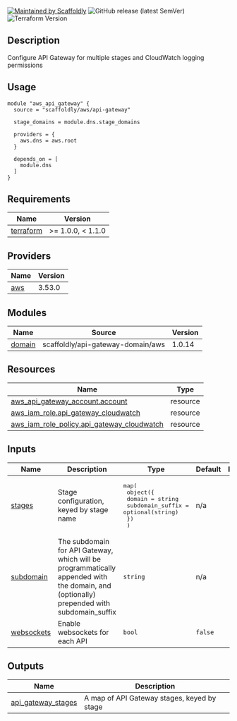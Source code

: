 [![Maintained by Scaffoldly](https://img.shields.io/badge/maintained%20by-scaffoldly-blueviolet)](https://github.com/scaffoldly)
![GitHub release (latest SemVer)](https://img.shields.io/github/v/release/scaffoldly/terraform-aws-api-gateway)
![Terraform Version](https://img.shields.io/badge/tf-%3E%3D0.15.0-blue.svg)

## Description

Configure API Gateway for multiple stages and CloudWatch logging permissions

## Usage

```hcl
module "aws_api_gateway" {
  source = "scaffoldly/aws/api-gateway"

  stage_domains = module.dns.stage_domains

  providers = {
    aws.dns = aws.root
  }

  depends_on = [
    module.dns
  ]
}
```

<!-- BEGIN_TF_DOCS -->
## Requirements

| Name | Version |
|------|---------|
| <a name="requirement_terraform"></a> [terraform](#requirement\_terraform) | >= 1.0.0, < 1.1.0 |

## Providers

| Name | Version |
|------|---------|
| <a name="provider_aws"></a> [aws](#provider\_aws) | 3.53.0 |

## Modules

| Name | Source | Version |
|------|--------|---------|
| <a name="module_domain"></a> [domain](#module\_domain) | scaffoldly/api-gateway-domain/aws | 1.0.14 |

## Resources

| Name | Type |
|------|------|
| [aws_api_gateway_account.account](https://registry.terraform.io/providers/hashicorp/aws/latest/docs/resources/api_gateway_account) | resource |
| [aws_iam_role.api_gateway_cloudwatch](https://registry.terraform.io/providers/hashicorp/aws/latest/docs/resources/iam_role) | resource |
| [aws_iam_role_policy.api_gateway_cloudwatch](https://registry.terraform.io/providers/hashicorp/aws/latest/docs/resources/iam_role_policy) | resource |

## Inputs

| Name | Description | Type | Default | Required |
|------|-------------|------|---------|:--------:|
| <a name="input_stages"></a> [stages](#input\_stages) | Stage configuration, keyed by stage name | <pre>map(<br>    object({<br>      domain           = string<br>      subdomain_suffix = optional(string)<br>    })<br>  )</pre> | n/a | yes |
| <a name="input_subdomain"></a> [subdomain](#input\_subdomain) | The subdomain for API Gateway, which will be programmatically appended with the domain, and (optionally) prepended with subdomain\_suffix | `string` | n/a | yes |
| <a name="input_websockets"></a> [websockets](#input\_websockets) | Enable websockets for each API | `bool` | `false` | no |

## Outputs

| Name | Description |
|------|-------------|
| <a name="output_api_gateway_stages"></a> [api\_gateway\_stages](#output\_api\_gateway\_stages) | A map of API Gateway stages, keyed by stage |
<!-- END_TF_DOCS -->
